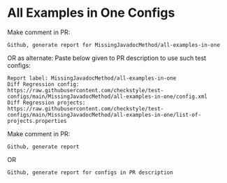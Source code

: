 # All Examples in One Configs
Make comment in PR:
```
Github, generate report for MissingJavadocMethod/all-examples-in-one
```
OR as alternate:
Paste below given to PR description to use such test configs:
```
Report label: MissingJavadocMethod/all-examples-in-one
Diff Regression config: https://raw.githubusercontent.com/checkstyle/test-configs/main/MissingJavadocMethod/all-examples-in-one/config.xml
Diff Regression projects: https://raw.githubusercontent.com/checkstyle/test-configs/main/MissingJavadocMethod/all-examples-in-one/list-of-projects.properties
```
Make comment in PR:
```
Github, generate report
```
OR
```
Github, generate report for configs in PR description
```
